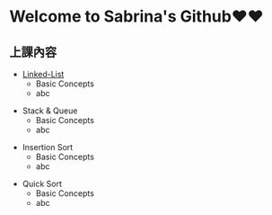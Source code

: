 # Welcome to Sabrina's Github❤️❤️
## 上課內容
* [Linked-List](https://github.com/Sabrina8198/Sabrina/tree/master/Linked-List)
  * Basic Concepts
  * abc
- Stack & Queue
  - Basic Concepts
  - abc
* Insertion Sort
  * Basic Concepts
  * abc
- Quick Sort
  - Basic Concepts
  - abc
